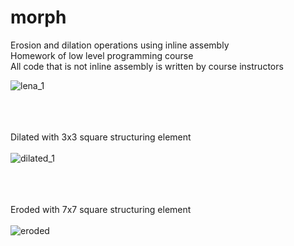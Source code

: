 # morph
Erosion and dilation operations using inline assembly <br />
Homework of low level programming course <br />
All code that is not inline assembly is written by course instructors <br />

![lena_1](https://user-images.githubusercontent.com/84722851/212545992-4555a63e-2b57-4546-87a5-c5250edc5b8c.png)

 <br /> <br /> <br />
Dilated with 3x3 square structuring element <br /> <br />
![dilated_1](https://user-images.githubusercontent.com/84722851/212545707-40ff5a63-b8e8-4c28-9d23-07949c1dd342.png)

<br /> <br /> <br />
Eroded with 7x7 square structuring element <br /> <br />
![eroded](https://user-images.githubusercontent.com/84722851/212545714-8e5dc44f-28c4-4c7d-9e33-22d1a58f2442.png)
